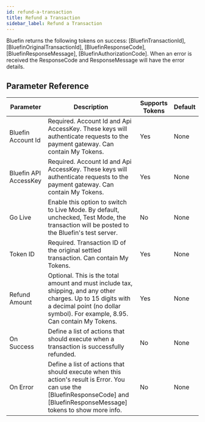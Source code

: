 ```yaml
---
id: refund-a-transaction
title: Refund a Transaction
sidebar_label: Refund a Transaction
---
```



Bluefin returns the following tokens on success: [BluefinTransactionId], [BluefinOriginalTransactionId], [BluefinResponseCode], [BluefinResponseMessage], [BluefinAuthorizationCode]. When an error is received the ResponseCode and ResponseMessage will have the error details.

## Parameter Reference
| Parameter | Description | Supports Tokens | Default |
| -- | -- | -- | -- |
| Bluefin Account Id | Required. Account Id and Api AccessKey. These keys will authenticate requests to the payment gateway. Can contain My Tokens. | Yes | None |
| Bluefin API AccessKey | Required. Account Id and Api AccessKey. These keys will authenticate requests to the payment gateway. Can contain My Tokens. | Yes | None |
| Go Live | Enable this option to switch to Live Mode. By default, unchecked, Test Mode, the transaction will be posted to the Bluefin's test server. | No | None |
| Token ID | Required. Transaction ID of the original settled transaction. Can contain My Tokens. | Yes | None |
| Refund Amount | Optional. This is the total amount and must include tax, shipping, and any other charges. Up to 15 digits with a decimal point (no dollar symbol). For example, 8.95. Can contain My Tokens. | Yes | None |
| On Success | Define a list of actions that should execute when a transaction is successfully refunded. | No | None |
| On Error | Define a list of actions that should execute when this action's result is Error. You can use the [BluefinResponseCode] and [BluefinResponseMessage] tokens to show more info. | No | None |
